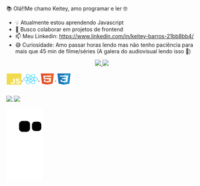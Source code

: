 📚 Olá!!Me chamo Keitey, amo programar e ler 🤓

- 💡 Atualmente estou aprendendo Javascript
- 👯 Busco colaborar em projetos de frontend
- 📫 Meu Linkedin: https://www.linkedin.com/in/keitey-barros-21bb8bb4/
- 😅 Curiosidade: Amo passar horas lendo mas não tenho paciência para mais que 45 min de filme/séries (A galera do audiovisual lendo isso 🤡)

<div align="center">
  <a href="https://github.com/Keitey">
  <img height="180em" src="https://github-readme-stats.vercel.app/api?username=Keitey&show_icons=true&theme=synthwave&include_all_commits=true&count_private=true"/>
  <img height="180em" src="https://github-readme-stats.vercel.app/api/top-langs/?username=Keitey&layout=compact&langs_count=7&theme=synthwave"/>
</div>
  
 <div style="display: inline_block"><br>
  <img align="center" alt="Js" height="30" width="40" src="https://raw.githubusercontent.com/devicons/devicon/master/icons/javascript/javascript-plain.svg">
  <img align="center" alt="React" height="30" width="40" src="https://raw.githubusercontent.com/devicons/devicon/master/icons/react/react-original.svg">
  <img align="center" alt="HTML" height="30" width="40" src="https://raw.githubusercontent.com/devicons/devicon/master/icons/html5/html5-original.svg">
  <img align="center" alt="CSS" height="30" width="40" src="https://raw.githubusercontent.com/devicons/devicon/master/icons/css3/css3-original.svg">

</div>

 ##
 
<div> 

  <a href = "mailto:keiteybarros@gmail.com"><img src="https://img.shields.io/badge/Gmail-D14836?style=for-the-badge&logo=gmail&logoColor=white" target="_blank"></a>
  <a href="https://www.linkedin.com/in/keitey-barros-21bb8bb4/" target="_blank"><img src="https://img.shields.io/badge/-LinkedIn-%230077B5?style=for-the-badge&logo=linkedin&logoColor=white" target="_blank"></a> 

![Snake animation](https://github.com/keitey/keitey/blob/output/github-contribution-grid-snake.svg)
</div>
